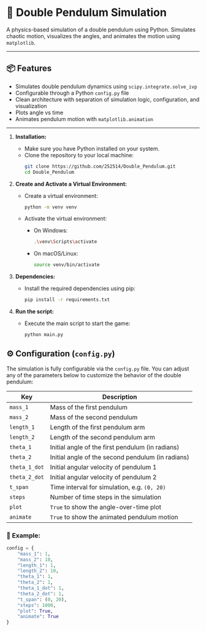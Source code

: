 # 🎢 Double Pendulum Simulation

A physics-based simulation of a double pendulum using Python. Simulates chaotic motion, visualizes the angles, and animates the motion using `matplotlib`.

---

## 📦 Features

- Simulates double pendulum dynamics using `scipy.integrate.solve_ivp`
- Configurable through a Python `config.py` file
- Clean architecture with separation of simulation logic, configuration, and visualization
- Plots angle vs time
- Animates pendulum motion with `matplotlib.animation`

---


1. **Installation:**
   - Make sure you have Python installed on your system.
   - Clone the repository to your local machine:
     ```bash
     git clone https://github.com/252514/Double_Pendulum.git
     cd Double_Pendulum
     ```

2. **Create and Activate a Virtual Environment:**
   - Create a virtual environment:
     ```bash
     python -m venv venv
     ```
   - Activate the virtual environment:
     - On Windows:
       
       ```bash
       .\venv\Scripts\activate
       ```
     - On macOS/Linux:
       
       ```bash
       source venv/bin/activate
       ```

3. **Dependencies:**
   - Install the required dependencies using pip:
     ```bash
     pip install -r requirements.txt
     ```

4. **Run the script:**
   - Execute the main script to start the game:
     ```bash
     python main.py
     ```

## ⚙️ Configuration (`config.py`)

The simulation is fully configurable via the `config.py` file. You can adjust any of the parameters below to customize the behavior of the double pendulum:

| Key             | Description                                      |
|------------------|--------------------------------------------------|
| `mass_1`         | Mass of the first pendulum                      |
| `mass_2`         | Mass of the second pendulum                     |
| `length_1`       | Length of the first pendulum arm                |
| `length_2`       | Length of the second pendulum arm               |
| `theta_1`        | Initial angle of the first pendulum (in radians)|
| `theta_2`        | Initial angle of the second pendulum (in radians)|
| `theta_1_dot`    | Initial angular velocity of pendulum 1          |
| `theta_2_dot`    | Initial angular velocity of pendulum 2          |
| `t_span`         | Time interval for simulation, e.g. `(0, 20)`    |
| `steps`          | Number of time steps in the simulation          |
| `plot`           | `True` to show the angle-over-time plot         |
| `animate`        | `True` to show the animated pendulum motion     |

### 📌 Example:

```python
config = {
    "mass_1": 1,
    "mass_2": 10,
    "length_1": 1,
    "length_2": 10,
    "theta_1": 1,
    "theta_2": 1,
    "theta_1_dot": 1,
    "theta_2_dot": 1,
    "t_span": (0, 20),
    "steps": 1000,
    "plot": True,
    "animate": True
}
